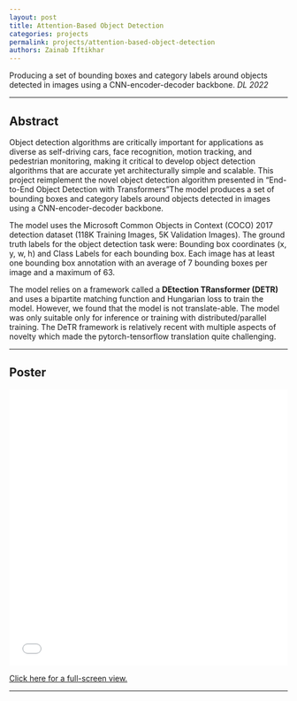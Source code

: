 ```yaml
---
layout: post
title: Attention-Based Object Detection
categories: projects
permalink: projects/attention-based-object-detection
authors: Zainab Iftikhar
---
```

    
<p> Producing a set of bounding boxes and category labels around objects detected in images using a CNN-encoder-decoder backbone.
<em> DL 2022 </em></p>

----

## Abstract

<p> Object detection algorithms are critically important for applications as diverse as self-driving cars, face recognition, motion tracking, and pedestrian monitoring, making it critical to develop object detection algorithms that are accurate yet architecturally simple
and scalable. This project reimplement the novel object detection algorithm presented in “End-to-End Object Detection with Transformers”The model produces a set of bounding boxes and category labels around objects detected in images using a CNN-encoder-decoder backbone. </p>

<p> The model uses the Microsoft Common Objects in Context (COCO) 2017 detection dataset (118K Training Images, 5K Validation Images). The ground truth labels for the object detection task were: Bounding box coordinates (x, y, w, h) and Class Labels for each bounding box. Each image has at least one bounding box annotation with an average of 7 bounding boxes per image and a maximum of 63.</p>

<p>The model relies on a framework called a <b> DEtection TRansformer (DETR) </b> and uses a bipartite matching function and Hungarian loss to train the model. However, we found that the model is not translate-able. The model was only suitable only for inference or training with distributed/parallel training. The DeTR framework is relatively recent with multiple aspects of novelty which made the pytorch-tensorflow translation quite challenging.</p>

----

## Poster

<embed src="/assets/projects/dl_object_detection.pdf" type="application/pdf" width="100%" height="500px" />


[Click here for a full-screen view.](/assets/projects/dl_object_detection.pdf)

---
